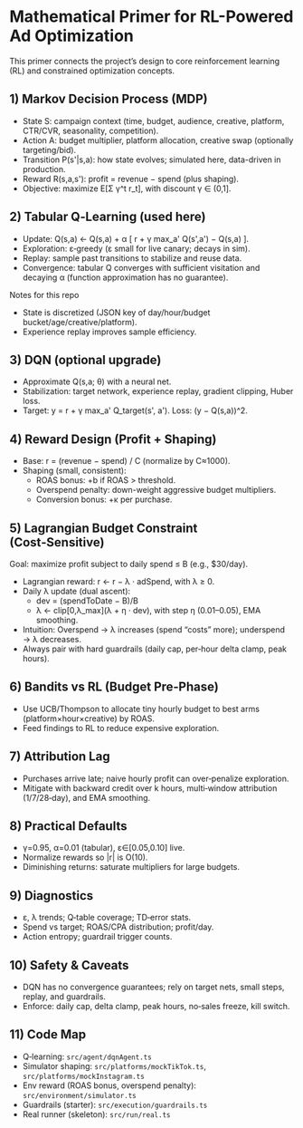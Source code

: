 # Mathematical Primer for RL-Powered Ad Optimization

This primer connects the project’s design to core reinforcement learning (RL) and constrained optimization concepts.

## 1) Markov Decision Process (MDP)
- State S: campaign context (time, budget, audience, creative, platform, CTR/CVR, seasonality, competition).
- Action A: budget multiplier, platform allocation, creative swap (optionally targeting/bid).
- Transition P(s'|s,a): how state evolves; simulated here, data-driven in production.
- Reward R(s,a,s'): profit = revenue − spend (plus shaping).
- Objective: maximize E[Σ γ^t r_t], with discount γ ∈ (0,1].

## 2) Tabular Q‑Learning (used here)
- Update: Q(s,a) ← Q(s,a) + α [ r + γ max_a' Q(s',a') − Q(s,a) ].
- Exploration: ε‑greedy (ε small for live canary; decays in sim).
- Replay: sample past transitions to stabilize and reuse data.
- Convergence: tabular Q converges with sufficient visitation and decaying α (function approximation has no guarantee).

Notes for this repo
- State is discretized (JSON key of day/hour/budget bucket/age/creative/platform).
- Experience replay improves sample efficiency.

## 3) DQN (optional upgrade)
- Approximate Q(s,a; θ) with a neural net.
- Stabilization: target network, experience replay, gradient clipping, Huber loss.
- Target: y = r + γ max_a' Q_target(s', a'). Loss: (y − Q(s,a))^2.

## 4) Reward Design (Profit + Shaping)
- Base: r = (revenue − spend) / C (normalize by C≈1000).
- Shaping (small, consistent):
  - ROAS bonus: +b if ROAS > threshold.
  - Overspend penalty: down-weight aggressive budget multipliers.
  - Conversion bonus: +κ per purchase.

## 5) Lagrangian Budget Constraint (Cost‑Sensitive)
Goal: maximize profit subject to daily spend ≤ B (e.g., $30/day).
- Lagrangian reward: r ← r − λ · adSpend, with λ ≥ 0.
- Daily λ update (dual ascent):
  - dev = (spendToDate − B)/B
  - λ ← clip[0,λ_max](λ + η · dev), with step η (0.01–0.05), EMA smoothing.
- Intuition: Overspend → λ increases (spend “costs” more); underspend → λ decreases.
- Always pair with hard guardrails (daily cap, per‑hour delta clamp, peak hours).

## 6) Bandits vs RL (Budget Pre‑Phase)
- Use UCB/Thompson to allocate tiny hourly budget to best arms (platform×hour×creative) by ROAS.
- Feed findings to RL to reduce expensive exploration.

## 7) Attribution Lag
- Purchases arrive late; naive hourly profit can over‑penalize exploration.
- Mitigate with backward credit over k hours, multi‑window attribution (1/7/28‑day), and EMA smoothing.

## 8) Practical Defaults
- γ=0.95, α=0.01 (tabular), ε∈[0.05,0.10] live.
- Normalize rewards so |r| is O(10).
- Diminishing returns: saturate multipliers for large budgets.

## 9) Diagnostics
- ε, λ trends; Q‑table coverage; TD‑error stats.
- Spend vs target; ROAS/CPA distribution; profit/day.
- Action entropy; guardrail trigger counts.

## 10) Safety & Caveats
- DQN has no convergence guarantees; rely on target nets, small steps, replay, and guardrails.
- Enforce: daily cap, delta clamp, peak hours, no‑sales freeze, kill switch.

## 11) Code Map
- Q‑learning: `src/agent/dqnAgent.ts`
- Simulator shaping: `src/platforms/mockTikTok.ts`, `src/platforms/mockInstagram.ts`
- Env reward (ROAS bonus, overspend penalty): `src/environment/simulator.ts`
- Guardrails (starter): `src/execution/guardrails.ts`
- Real runner (skeleton): `src/run/real.ts`
